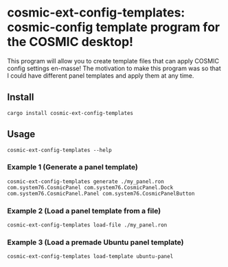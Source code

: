 # cosmic-ext-config-templates: cosmic-config template program for the COSMIC desktop!

This program will allow you to create template files that can apply COSMIC config settings en-masse! The motivation to make this program was so that I could have different panel templates and apply them at any time.

## Install

```shell
cargo install cosmic-ext-config-templates
```

## Usage

```shell
cosmic-ext-config-templates --help
```

### Example 1 (Generate a panel template)

```shell
cosmic-ext-config-templates generate ./my_panel.ron com.system76.CosmicPanel com.system76.CosmicPanel.Dock com.system76.CosmicPanel.Panel com.system76.CosmicPanelButton
```

### Example 2 (Load a panel template from a file)

```shell
cosmic-ext-config-templates load-file ./my_panel.ron
```

### Example 3 (Load a premade Ubuntu panel template)

```shell
cosmic-ext-config-templates load-template ubuntu-panel
```